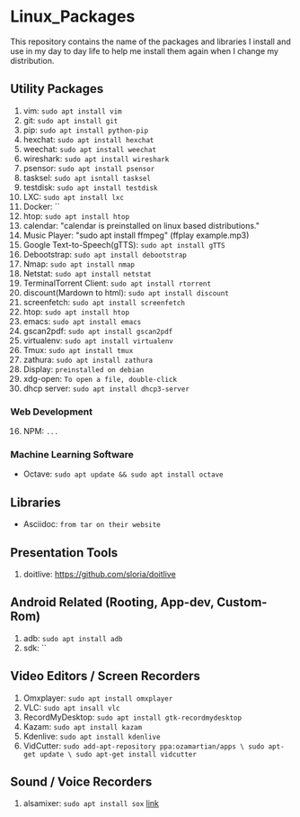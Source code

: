 Linux_Packages
==============
This repository contains the name of the packages and libraries I install and use in my day to day life to help me install them again when I change my distribution.

## Utility Packages
1. vim: `sudo apt install vim`
2. git: `sudo apt install git`
3. pip: `sudo apt install python-pip`
4. hexchat: `sudo apt install hexchat`
5. weechat: `sudo apt install weechat`
6. wireshark: `sudo apt install wireshark`
7. psensor: `sudo apt install psensor`
8. tasksel: `sudo apt isntall tasksel`
9. testdisk: `sudo apt install testdisk`
10. LXC: `sudo apt install lxc`
11. Docker: ``
12. htop: `sudo apt install htop`
13. calendar: "calendar is preinstalled on linux based distributions."
14. Music Player: "sudo apt install ffmpeg" (ffplay example.mp3)
15. Google Text-to-Speech(gTTS): `sudo apt install gTTS`
16. Debootstrap: `sudo apt install debootstrap`
17. Nmap: `sudo apt install nmap`
18. Netstat: `sudo apt install netstat`
19. TerminalTorrent Client: `sudo apt install rtorrent`
20. discount(Mardown to html): `sudo apt install discount`
21. screenfetch: `sudo apt install screenfetch`
22. htop: `sudo apt install htop`
23. emacs: `sudo apt install emacs`
24. gscan2pdf: `sudo apt install gscan2pdf`
25. virtualenv: `sudo apt install virtualenv`
26. Tmux: `sudo apt install tmux`
27. zathura: `sudo apt install zathura`
28. Display: `preinstalled on debian`
29. xdg-open: `To open a file, double-click`
30. dhcp server: `sudo apt install dhcp3-server`

### Web Development
16. NPM: `...`

### Machine Learning Software
* Octave: `sudo apt update && sudo apt install octave`

## Libraries
* Asciidoc: `from tar on their website`

## Presentation Tools
1. doitlive: https://github.com/sloria/doitlive

## Android Related (Rooting, App-dev, Custom-Rom)
1. adb: `sudo apt install adb`
2. sdk: ``

## Video Editors / Screen Recorders
1. Omxplayer: `sudo apt install omxplayer`
2. VLC: `sudo apt insall vlc`
3. RecordMyDesktop: `sudo apt install gtk-recordmydesktop`
4. Kazam: `sudo apt install kazam`
5. Kdenlive: `sudo apt install kdenlive`
6. VidCutter: `sudo add-apt-repository ppa:ozamartian/apps \
								sudo apt-get update \
								sudo apt-get install vidcutter`

## Sound / Voice Recorders
1. alsamixer: `sudo apt install sox` [link](http://www.upubuntu.com/2013/05/how-to-record-your-voice-from.html)
